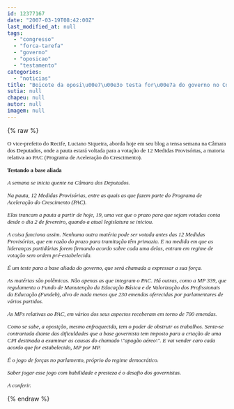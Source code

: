 ```yaml
---
id: 12377167
date: "2007-03-19T08:42:00Z"
last_modified_at: null
tags:
  - "congresso"
  - "forca-tarefa"
  - "governo"
  - "oposicao"
  - "testamento"
categories:
  - "noticias"
title: "Boicote da oposi\u00e7\u00e3o testa for\u00e7a do governo no Congresso"
sutia: null
chapeu: null
autor: null
imagem: null
---
```

{% raw %}
<p><FONT face=\"Courier New\" size=2></p>
<p><P><FONT face=Verdana>O vice-prefeito do Recife, Luciano Siqueira, aborda hoje em seu blog a tensa semana na Câmara dos Deputados, onde a pauta estará voltada para a votação de 12 Medidas Provisórias, a maioria relativa ao PAC (Programa de Aceleração do Crescimento). </FONT></P></p>
<p><P><FONT face=Verdana></FONT></P></p>
<p><P><FONT face=Verdana><STRONG>Testando a base aliada</STRONG></FONT></P></p>
<p><P><FONT face=Verdana><EM>A semana se inicia quente na Câmara dos Deputados. </EM></FONT></P></p>
<p><P><FONT face=Verdana><EM>Na pauta, 12 Medidas Provisórias, entre as quais as que fazem parte do Programa de Aceleração do Crescimento (PAC).</EM></FONT></P></p>
<p><P><FONT face=Verdana><EM>Elas trancam a pauta a partir de hoje, 19, uma vez que o prazo para que sejam votadas conta desde o dia 2 de fevereiro, quando a atual legislatura se iniciou.</EM></FONT></P></p>
<p><P><FONT face=Verdana><EM>A coisa funciona assim. Nenhuma outra matéria pode ser votada antes das 12 Medidas Provisórias, que em razão do prazo para tramitação têm primazia. E na medida em que as lideranças partidárias forem firmando acordo sobre cada uma delas, entram em regime de votação sem ordem pré-estabelecida.</EM></FONT></P></p>
<p><P><FONT face=Verdana><EM>É um teste para a base aliada do governo, que será chamada a expressar a sua força.</EM></FONT></P></p>
<p><P><FONT face=Verdana><EM>As matérias são polêmicas. Não apenas as que integram o PAC. Há outras, como a MP 339, que regulamenta o Fundo de Manutenção da Educação Básica e de Valorização dos Profissionais da Educação (Fundeb), alvo de nada menos que 230 emendas oferecidas por parlamentares de vários partidos.</EM></FONT></P></p>
<p><P><FONT face=Verdana><EM>As MPs relativas ao PAC, em vários dos seus aspectos receberam em torno de 700 emendas.</EM></FONT></P></p>
<p><P><FONT face=Verdana><EM>Como se sabe, a oposição, mesmo enfraquecida, tem o poder de obstruir os trabalhos. Sente-se contrariada diante das dificuldades que a base governista tem imposto para a criação de uma CPI destinada a examinar as causas do chamado \"apagão aéreo\". E vai vender caro cada acordo que for estabelecido, MP por MP.</EM></FONT></P></p>
<p><P><FONT face=Verdana><EM>É o jogo de forças no parlamento, próprio do regime democrático.</EM></FONT></P></p>
<p><P><FONT face=Verdana><EM>Saber jogar esse jogo com habilidade e presteza é o desafio dos governistas.</EM></FONT></P></p>
<p><P><FONT face=Verdana><EM>A conferir.</EM></FONT></P></FONT> </p>
{% endraw %}